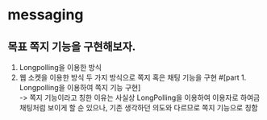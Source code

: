 # messaging
## 목표 쪽지 기능을 구현해보자.
1) Longpolling을 이용한 방식
2) 웹 소켓을 이용한 방식
   두 가지 방식으로 쪽지 혹은 채팅 기능을 구현
#[part 1. Longpolling을 이용하여 쪽지 기능 구현] <br>
-> 쪽지 기능이라고 칭한 이유는 사실상 LongPolling을 이용하여 이용자로 하여금 채팅처럼 보이게 할 순 있으나, 기존 생각하던 의도와 다르므로 쪽지 기능으로 칭함
